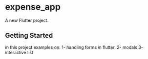 # expense_app

A new Flutter project.

## Getting Started

in this project examples on:
1- handling forms in flutter.
2- modals
3- interactive list
